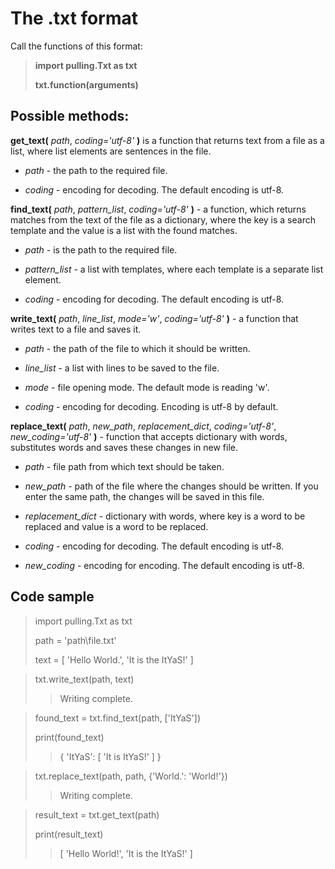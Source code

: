 # The .txt format
Call the functions of this format:

> **import pulling.Txt as txt**
>
> **txt.function(arguments)**
## Possible methods:
**get_text(** *path*, *coding='utf-8'* **)** is a function that returns text from a file as a list, where list elements are sentences in the file.

 - *path* - the path to the required file.

 - *coding* - encoding for decoding. The default encoding is utf-8.


**find_text(** *path*, *pattern_list*, *coding='utf-8'* **)** - a function, which returns matches from the text of the file as a dictionary, where the key is a search template and the value is a list with the found matches.

 - *path* - is the path to the required file.

 - *pattern_list* - a list with templates, where each template is a separate list element.

 - *coding* - encoding for decoding. The default encoding is utf-8.


**write_text(** *path*, *line_list*, *mode='w'*, *coding='utf-8'* **)** - a function that writes text to a file and saves it.

 - *path* - the path of the file to which it should be written.

 - *line_list* - a list with lines to be saved to the file.

 - *mode* - file opening mode. The default mode is reading 'w'.

 - *coding* - encoding for decoding. Encoding is utf-8 by default.
			


**replace_text(** *path*, *new_path*, *replacement_dict*, *coding='utf-8'*, *new_coding='utf-8'* **)** - function that accepts dictionary with words, substitutes words and saves these changes in new file.

 - *path* - file path from which text should be taken.

 - *new_path* - path of the file where the changes should be written. If you enter the same path, the changes will be saved in this file.

 - *replacement_dict* - dictionary with words, where key is a word to be replaced and value is a word to be replaced.

 - *coding* - encoding for decoding. The default encoding is utf-8.

 - *new_coding* - encoding for encoding. The default encoding is utf-8.
## Code sample
> import pulling.Txt as txt
> 
> path = 'path\\file.txt'
> 
> text = [ 'Hello World.', 'It is the ItYaS!' ]

> txt.write_text(path, text)
>> Writing complete.

> found_text = txt.find_text(path, ['ItYaS'])
> 
> print(found_text)
>> { 'ItYaS': [ 'It is ItYaS!' ] }

> txt.replace_text(path, path, {'World.': 'World!'})
>> Writing complete.

> result_text = txt.get_text(path)
> 
> print(result_text)
>> [ 'Hello World!', 'It is the ItYaS!' ]